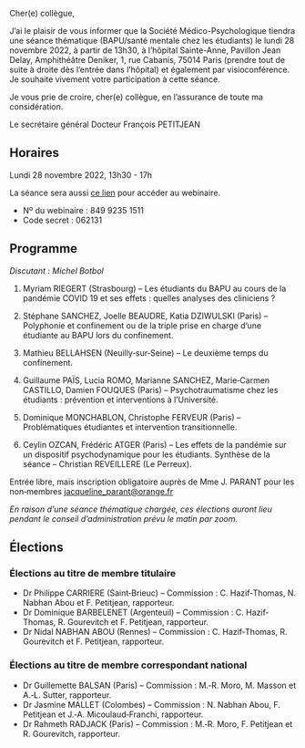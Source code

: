 Cher(e) collègue,

J’ai le plaisir de vous informer que la Société Médico-Psychologique tiendra une séance thématique (BAPU/santé mentale chez les étudiants) le lundi 28 novembre 2022, à partir de 13h30, à l’hôpital Sainte-Anne, Pavillon Jean Delay, Amphithéâtre Deniker, 1, rue Cabanis, 75014 Paris (prendre tout de suite à droite dès l’entrée dans l’hôpital) et également par visioconférence. Je souhaite vivement votre participation à cette séance.

Je vous prie de croire, cher(e) collègue, en l’assurance de toute ma considération.

Le secrétaire général
Docteur François PETITJEAN

## Horaires

Lundi 28 novembre 2022, 13h30 - 17h

La séance sera aussi [ce lien](https://us02web.zoom.us/j/84992351511?pwd=bGRlcjBDZCtrSEkxN01vTlg4bWpDUT09) pour accéder au webinaire.
- Nº du webinaire : 849 9235 1511
- Code secret : 062131

## Programme

_Discutant : Michel Botbol_

1. Myriam RIEGERT (Strasbourg) – Les étudiants du BAPU au cours de la pandémie COVID 19 et ses effets : quelles analyses des cliniciens ?

2. Stéphane SANCHEZ, Joelle BEAUDRE, Katia DZIWULSKI (Paris) – Polyphonie et confinement ou de la triple prise en charge d’une étudiante au BAPU lors du confinement.

3. Mathieu BELLAHSEN (Neuilly‐sur‐Seine) – Le deuxième temps du confinement.

4. Guillaume PAÏS, Lucia ROMO, Marianne SANCHEZ, Marie‐Carmen CASTILLO, Damien FOUQUES (Paris) – Psychotraumatisme chez les étudiants : prévention et interventions à l’Université.

5. Dominique MONCHABLON, Christophe FERVEUR (Paris) – Problématiques étudiantes et intervention transitionnelle.

6. Ceylin OZCAN, Frédéric ATGER (Paris) – Les effets de la pandémie sur un dispositif psychodynamique pour les étudiants. Synthèse de la séance – Christian REVEILLERE (Le Perreux).

Entrée libre, mais inscription obligatoire auprès de Mme J. PARANT pour les non‐membres jacqueline_parant@orange.fr

*En raison d’une séance thématique chargée, ces élections auront lieu pendant le conseil d’administration prévu le matin par zoom.*

## Élections

### Élections au titre de membre titulaire
- Dr Philippe CARRIERE (Saint‐Brieuc) – Commission : C. Hazif‐Thomas, N. Nabhan Abou et F. Petitjean, rapporteur.
- Dr Dominique BARBELENET (Argenteuil) – Commission : C. Hazif‐Thomas, R. Gourevitch et F. Petitjean, rapporteur.
- Dr Nidal NABHAN ABOU (Rennes) – Commission : C. Hazif‐Thomas, R. Gourevitch et F. Petitjean, rapporteur.

### Élections au titre de membre correspondant national
- Dr Guillemette BALSAN (Paris) – Commission : M.‐R. Moro, M. Masson et A.‐L. Sutter, rapporteur.
- Dr Jasmine MALLET (Colombes) – Commission : N. Nabhan Abou, F. Petitjean et J.‐A. Micoulaud‐Franchi, rapporteur.
- Dr Rahmeth RADJACK (Paris) – Commission : M.‐R. Moro, F. Petitjean et R. Gourevitch, rapporteur.
